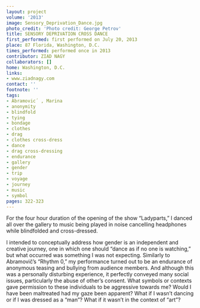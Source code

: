 ```yaml
---
layout: project
volume: '2013'
image: Sensory_Deprivation_Dance.jpg
photo_credit: 'Photo credit: George Petrov'
title: SENSORY DEPRIVATION CROSS DANCE
first_performed: first performed on July 20, 2013
place: 87 Florida, Washington, D.C.
times_performed: performed once in 2013
contributor: ZIAD NAGY
collaborators: []
home: Washington, D.C.
links:
- www.ziadnagy.com
contact: ''
footnote: ''
tags:
- Abramovic´ , Marina
- anonymity
- blindfold
- tying
- bondage
- clothes
- drag
- clothes cross-dress
- dance
- drag cross-dressing
- endurance
- gallery
- gender
- trip
- voyage
- journey
- music
- symbol
pages: 322-323
---
```


For the four hour duration of the opening of the show “Ladyparts,” I danced all over the gallery to music being played in noise cancelling headphones while blindfolded and cross-dressed.

I intended to conceptually address how gender is an independent and creative journey, one in which one should “dance as if no one is watching,” but what occurred was something I was not expecting. Similarly to Abramovič’s “Rhythm 0,” my performance turned out to be an endurance of anonymous teasing and bullying from audience members. And although this was a personally disturbing experience, it perfectly conveyed many social issues, particularly the abuse of other’s consent. What symbols or contexts gave permission to these individuals to be aggressive towards me? Would I have been maltreated had my gaze been apparent? What if I wasn’t dancing or if I was dressed as a “man”? What if it wasn’t in the context of “art”?

